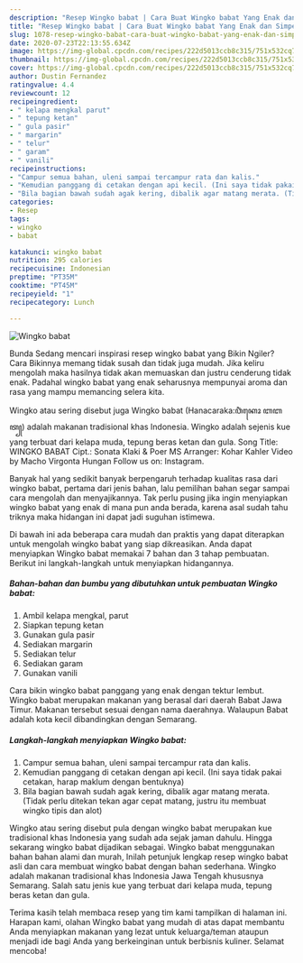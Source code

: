 ```yaml
---
description: "Resep Wingko babat | Cara Buat Wingko babat Yang Enak dan Simpel"
title: "Resep Wingko babat | Cara Buat Wingko babat Yang Enak dan Simpel"
slug: 1078-resep-wingko-babat-cara-buat-wingko-babat-yang-enak-dan-simpel
date: 2020-07-23T22:13:55.634Z
image: https://img-global.cpcdn.com/recipes/222d5013ccb8c315/751x532cq70/wingko-babat-foto-resep-utama.jpg
thumbnail: https://img-global.cpcdn.com/recipes/222d5013ccb8c315/751x532cq70/wingko-babat-foto-resep-utama.jpg
cover: https://img-global.cpcdn.com/recipes/222d5013ccb8c315/751x532cq70/wingko-babat-foto-resep-utama.jpg
author: Dustin Fernandez
ratingvalue: 4.4
reviewcount: 12
recipeingredient:
- " kelapa mengkal parut"
- " tepung ketan"
- " gula pasir"
- " margarin"
- " telur"
- " garam"
- " vanili"
recipeinstructions:
- "Campur semua bahan, uleni sampai tercampur rata dan kalis."
- "Kemudian panggang di cetakan dengan api kecil. (Ini saya tidak pakai cetakan, harap maklum dengan bentuknya)"
- "Bila bagian bawah sudah agak kering, dibalik agar matang merata. (Tidak perlu ditekan tekan agar cepat matang, justru itu membuat wingko tipis dan alot)"
categories:
- Resep
tags:
- wingko
- babat

katakunci: wingko babat 
nutrition: 295 calories
recipecuisine: Indonesian
preptime: "PT35M"
cooktime: "PT45M"
recipeyield: "1"
recipecategory: Lunch

---
```



![Wingko babat](https://img-global.cpcdn.com/recipes/222d5013ccb8c315/751x532cq70/wingko-babat-foto-resep-utama.jpg)

Bunda Sedang mencari inspirasi resep wingko babat yang Bikin Ngiler? Cara Bikinnya memang tidak susah dan tidak juga mudah. Jika keliru mengolah maka hasilnya tidak akan memuaskan dan justru cenderung tidak enak. Padahal wingko babat yang enak seharusnya mempunyai aroma dan rasa yang mampu memancing selera kita.

Wingko atau sering disebut juga Wingko babat (Hanacaraka:ꦮꦶꦁꦏꦺꦴ ꦧꦧꦠ꧀) adalah makanan tradisional khas Indonesia. Wingko adalah sejenis kue yang terbuat dari kelapa muda, tepung beras ketan dan gula. Song Title: WINGKO BABAT Cipt.: Sonata Klaki &amp; Poer MS Arranger: Kohar Kahler Video by Macho Virgonta Hungan Follow us on: Instagram.

Banyak hal yang sedikit banyak berpengaruh terhadap kualitas rasa dari wingko babat, pertama dari jenis bahan, lalu pemilihan bahan segar sampai cara mengolah dan menyajikannya. Tak perlu pusing jika ingin menyiapkan wingko babat yang enak di mana pun anda berada, karena asal sudah tahu triknya maka hidangan ini dapat jadi suguhan istimewa.


Di bawah ini ada beberapa cara mudah dan praktis yang dapat diterapkan untuk mengolah wingko babat yang siap dikreasikan. Anda dapat menyiapkan Wingko babat memakai 7 bahan dan 3 tahap pembuatan. Berikut ini langkah-langkah untuk menyiapkan hidangannya.

<!--inarticleads1-->

##### Bahan-bahan dan bumbu yang dibutuhkan untuk pembuatan Wingko babat:

1. Ambil  kelapa mengkal, parut
1. Siapkan  tepung ketan
1. Gunakan  gula pasir
1. Sediakan  margarin
1. Sediakan  telur
1. Sediakan  garam
1. Gunakan  vanili


Cara bikin wingko babat panggang yang enak dengan tektur lembut. Wingko babat merupakan makanan yang berasal dari daerah Babat Jawa Timur. Makanan tersebut sesuai dengan nama daerahnya. Walaupun Babat adalah kota kecil dibandingkan dengan Semarang. 

<!--inarticleads2-->

##### Langkah-langkah menyiapkan Wingko babat:

1. Campur semua bahan, uleni sampai tercampur rata dan kalis.
1. Kemudian panggang di cetakan dengan api kecil. (Ini saya tidak pakai cetakan, harap maklum dengan bentuknya)
1. Bila bagian bawah sudah agak kering, dibalik agar matang merata. (Tidak perlu ditekan tekan agar cepat matang, justru itu membuat wingko tipis dan alot)


Wingko atau sering disebut pula dengan wingko babat merupakan kue tradisional khas Indonesia yang sudah ada sejak jaman dahulu. Hingga sekarang wingko babat dijadikan sebagai. Wingko babat menggunakan bahan bahan alami dan murah, Inilah petunjuk lengkap resep wingko babat asli dan cara membuat wingko babat dengan bahan sederhana. Wingko adalah makanan tradisional khas Indonesia Jawa Tengah khususnya Semarang. Salah satu jenis kue yang terbuat dari kelapa muda, tepung beras ketan dan gula. 

Terima kasih telah membaca resep yang tim kami tampilkan di halaman ini. Harapan kami, olahan Wingko babat yang mudah di atas dapat membantu Anda menyiapkan makanan yang lezat untuk keluarga/teman ataupun menjadi ide bagi Anda yang berkeinginan untuk berbisnis kuliner. Selamat mencoba!
